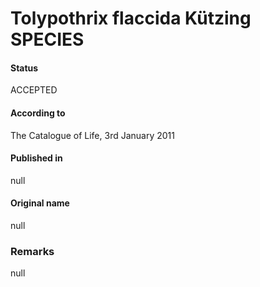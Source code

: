 # Tolypothrix flaccida Kützing SPECIES

#### Status
ACCEPTED

#### According to
The Catalogue of Life, 3rd January 2011

#### Published in
null

#### Original name
null

### Remarks
null